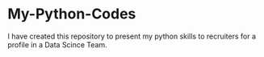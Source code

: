 # My-Python-Codes

I have created this repository to present my python skills to recruiters for a profile in a Data Scince Team.
